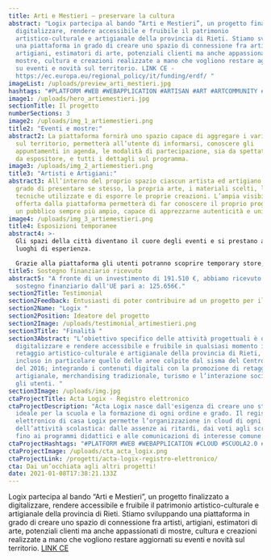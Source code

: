 ```yaml
---
title: Arti e Mestieri – preservare la cultura
abstract: "Logix partecipa al bando “Arti e Mestieri”, un progetto finalizzato a
  digitalizzare, rendere accessibile e fruibile il patrimonio
  artistico-culturale e artigianale della provincia di Rieti. Stiamo sviluppando
  una piattaforma in grado di creare uno spazio di connessione fra artisti,
  artigiani, estimatori di arte, potenziali clienti ma anche appassionati di
  mostre, cultura e creazioni realizzate a mano che vogliono restare aggiornati
  su eventi e novità sul territorio. LINK CE -
  https://ec.europa.eu/regional_policy/it/funding/erdf/ "
imageList: /uploads/preview_arti_mestieri.jpg
hashtags: "#PLATFORM #WEB #WEBAPPLICATION #ARTISAN #ART #ARTCOMMUNITY #CREATIVE"
image1: /uploads/hero_artiemestieri.jpg
sectionTitle: Il progetto
numberSections: 3
image2: /uploads/img_1_artiemestieri.png
title2: "Eventi e mostre:"
abstract2: La piattaforma fornirà uno spazio capace di aggregare i vari eventi
  sul territorio, permetterà all’utente di informarsi, conoscere gli
  appuntamenti in agenda, le modalità di partecipazione, sia da spettatore che
  da espositore, e tutti i dettagli sul programma.
image3: /uploads/img_2_artiemestieri.png
title3: "Artisti e Artigiani:"
abstract3: All’interno del proprio spazio ciascun artista ed artigiano sarà in
  grado di presentare se stesso, la propria arte, i materiali scelti, le
  tecniche utilizzate e di esporre le proprie creazioni. L’ampia visibilità
  offerta dalla piattaforma permetterà di far conoscere il proprio progetto ad
  un pubblico sempre più ampio, capace di apprezzarne autenticità e unicità.
image4: /uploads/img_3_artiemestieri.png
title4: Esposizioni temporanee
abstract4: >-
  Gli spazi della città diventano il cuore degli eventi e si prestano ad essere
  luoghi di esperienza. 

  Grazie alla piattaforma gli utenti potranno scoprire temporary store, spazi dedicati all’interno di locali commerciali, mostre ed eventi, dove artisti e artigiani hanno la possibilità di esporre e mettere in vendita le proprie creazioni. In questi spazi i visitatori potranno fare esperienza di ciò che trovano online, conoscere le storie degli artisti e degli artigiani e approfondire le loro passioni immersi in suggestive location.
title5: Sostegno finanziario ricevuto
abstract5: "A fronte di un investimento di 191.510 €, abbiamo ricevuto un
  sostegno finanziario dall'UE pari a: 125.656€."
section2Title: Testimonial
section2Feedback: Entusiasti di poter contribuire ad un progetto per il nostro territorio!
section2Name: "Logix "
section2Position: Ideatore del progetto
section2Image: /uploads/testimonial_artimestieri.png
section3Title: "Finalità "
section3Abstract: "L’obiettivo specifico delle attività progettuali è quello di
  digitalizzare e rendere accessibile e fruibile in qualsiasi momento il
  retaggio artistico-culturale e artigianale della provincia di Rieti, ivi
  incluso in particolare quello delle aree colpite dal sisma del Centro Italia
  del 2016; integrando i contenuti digitali con la promozione di retaggio
  artigianale, merchandising tradizionale, turismo e l’interazione sociale tra
  gli utenti. "
section3Image: /uploads/img.jpg
ctaProjectTitle: Acta Logix - Registro elettronico
ctaProjectDescription: "Acta Logix nasce dall'esigenza di creare uno strumento
  ideale per la scuola e la formazione di ogni ordine e grado. Il registro
  elettronico di casa Logix permette l’organizzazione in cloud di ogni fase
  dell’attività scolastica: dalle assenze ai ritardi, dai voti agli scrutini,
  fino ai programmi didattici e alle comunicazioni di interesse comune."
ctaProjectHashtags: "#PLATFORM #WEB #WEBAPPLICATION #CLOUD #SCUOLA2.0 #OPENSOURCE #DIGITAL"
ctaProjectImage: /uploads/cta_acta_logix.png
ctaProjectLink: /progetti/acta-logix-registro-elettronico/
cta: Dai un’occhiata agli altri progetti!
date: 2021-01-08T17:38:21.133Z
---
```

Logix partecipa al bando “Arti e Mestieri”, un progetto finalizzato a digitalizzare, rendere accessibile e fruibile il patrimonio artistico-culturale e artigianale della provincia di Rieti. Stiamo sviluppando una piattaforma in grado di creare uno spazio di connessione fra artisti, artigiani, estimatori di arte, potenziali clienti ma anche appassionati di mostre, cultura e creazioni realizzate a mano che vogliono restare aggiornati su eventi e novità sul territorio. [LINK CE](https://ec.europa.eu/regional_policy/it/funding/erdf/)